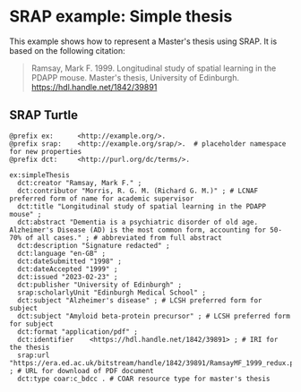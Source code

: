 # SRAP example: Simple thesis

This example shows how to represent a Master's thesis using SRAP. It is based on the following citation:

> Ramsay, Mark F. 1999. Longitudinal study of spatial learning in the PDAPP mouse. Master's thesis, University of Edinburgh. https://hdl.handle.net/1842/39891

## SRAP Turtle

```
@prefix ex:      <http://example.org/>.
@prefix srap:    <http://example.org/srap/>.  # placeholder namespace for new properties
@prefix dct:     <http://purl.org/dc/terms/>.

ex:simpleThesis
  dct:creator "Ramsay, Mark F." ;
  dct:contributor "Morris, R. G. M. (Richard G. M.)" ; # LCNAF preferred form of name for academic supervisor
  dct:title "Longitudinal study of spatial learning in the PDAPP mouse" ;
  dct:abstract "Dementia is a psychiatric disorder of old age. Alzheimer's Disease (AD) is the most common form, accounting for 50-70% of all cases." ; # abbreviated from full abstract
  dct:description "Signature redacted" ;
  dct:language "en-GB" ;
  dct:dateSubmitted "1998" ;
  dct:dateAccepted "1999" ;
  dct:issued "2023-02-23" ;
  dct:publisher "University of Edinburgh" ;
  srap:scholarlyUnit "Edinburgh Medical School" ;
  dct:subject "Alzheimer's disease" ; # LCSH preferred form for subject
  dct:subject "Amyloid beta-protein precursor" ; # LCSH preferred form for subject
  dct:format "application/pdf" ;
  dct:identifier	<https://hdl.handle.net/1842/39891> ; # IRI for the thesis
  srap:url "https://era.ed.ac.uk/bitstream/handle/1842/39891/RamsayMF_1999_redux.pdf" ; # URL for download of PDF document
  dct:type coar:c_bdcc . # COAR resource type for master's thesis
```
